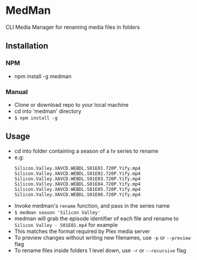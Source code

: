 # MedMan
CLI Media Manager for renaming media files in folders

## Installation

### NPM
* npm install -g medman

### Manual

* Clone or download repo to your local machine
* cd into 'medman' directory
* ```$ npm install -g```

## Usage

* cd into folder containing a season of a tv series to rename
* e.g:
  ```
  Silicon.Valley.XAVCD.WEBDL.S01E01.720P.Yify.mp4
  Silicon.Valley.XAVCD.WEBDL.S01E02.720P.Yify.mp4
  Silicon.Valley.XAVCD.WEBDL.S01E03.720P.Yify.mp4
  Silicon.Valley.XAVCD.WEBDL.S01E04.720P.Yify.mp4
  Silicon.Valley.XAVCD.WEBDL.S01E05.720P.Yify.mp4
  Silicon.Valley.XAVCD.WEBDL.S01E06.720P.Yify.mp4
  ```
* Invoke medman's ```rename``` function, and pass in the series name
* ```$ medman season 'Silicon Valley'```
* medman will grab the episode identifier of each file and rename to ```Silicon Valley - S01E01.mp4``` for example
* This matches the format required by Plex media server
* To preview changes without writing new filenames, use ```-p``` or ```--preview``` flag
* To rename files inside folders 1 level down, use ```-r``` or ```--recursive``` flag
